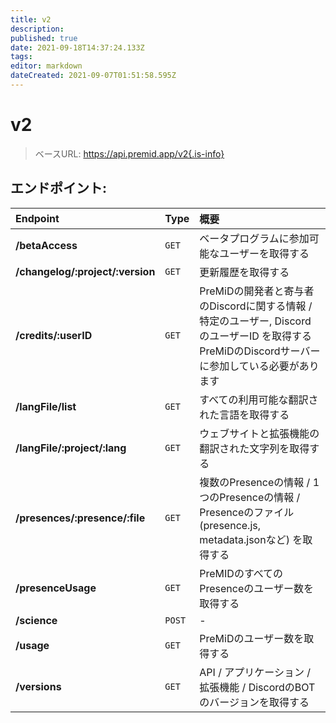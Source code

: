 ```yaml
---
title: v2
description: 
published: true
date: 2021-09-18T14:37:24.133Z
tags: 
editor: markdown
dateCreated: 2021-09-07T01:51:58.595Z
---
```


# v2

> ベースURL: https://api.premid.app/v2{.is-info}


## エンドポイント:

<table>
  <thead>
    <tr>
      <th style="text-align:left">Endpoint</th>
      <th style="text-align:left">Type</th>
      <th style="text-align:left">概要</th>
    </tr>
  </thead>
  <tbody>
    <tr>
      <td style="text-align:left"><b>/betaAccess</b>
      </td>
      <td style="text-align:left"><code>GET</code></td>
      <td style="text-align:left">ベータプログラムに参加可能なユーザーを取得する</td>
    </tr>
    <tr>
      <td style="text-align:left"><b>/changelog/:project/:version</b>
      </td>
      <td style="text-align:left"><code>GET</code></td>
      <td style="text-align:left">更新履歴を取得する</td>
    </tr>
    <tr>
      <td style="text-align:left"><b>/credits/:userID</b>
      </td>
      <td style="text-align:left"><code>GET</code></td>
      <td style="text-align:left">PreMiDの開発者と寄与者のDiscordに関する情報 / 特定のユーザー, DiscordのユーザーID を取得する PreMiDのDiscordサーバーに参加している必要があります</td>
    </tr>
    <tr>
      <td style="text-align:left"><b>/langFile/list</b>
      </td>
      <td style="text-align:left"><code>GET</code></td>
      <td style="text-align:left">すべての利用可能な翻訳された言語を取得する</td>
    </tr>
    <tr>
      <td style="text-align:left"><b>/langFile/:project/:lang</b>
      </td>
      <td style="text-align:left"><code>GET</code></td>
      <td style="text-align:left">ウェブサイトと拡張機能の翻訳された文字列を取得する</td>
    </tr>
    <tr>
      <td style="text-align:left"><b>/presences/:presence/:file</b>
      </td>
      <td style="text-align:left"><code>GET</code></td>
      <td style="text-align:left">複数のPresenceの情報 / 1つのPresenceの情報 / Presenceのファイル(presence.js, metadata.jsonなど) を取得する</td>
    </tr>
    <tr>
      <td style="text-align:left"><b>/presenceUsage</b>
      </td>
      <td style="text-align:left"><code>GET</code></td>
      <td style="text-align:left">PreMIDのすべてのPresenceのユーザー数を取得する</td>
    </tr>
    <tr>
      <td style="text-align:left"><b>/science</b>
      </td>
      <td style="text-align:left"><code>POST</code></td>
      <td style="text-align:left">-</td>
    </tr>
    <tr>
      <td style="text-align:left"><b>/usage</b>
      </td>
      <td style="text-align:left"><code>GET</code></td>
      <td style="text-align:left">PreMiDのユーザー数を取得する</td>
    </tr>
    <tr>
      <td style="text-align:left"><b>/versions</b>
      </td>
      <td style="text-align:left"><code>GET</code></td>
      <td style="text-align:left">API / アプリケーション / 拡張機能 / DiscordのBOT のバージョンを取得する</td>
    </tr>
  </tbody>
</table>

